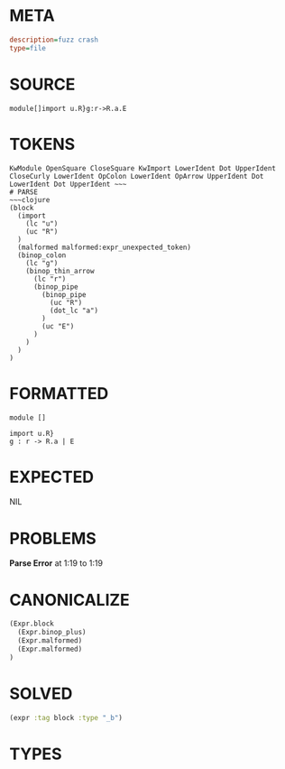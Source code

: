 # META
~~~ini
description=fuzz crash
type=file
~~~
# SOURCE
~~~roc
module[]import u.R}g:r->R.a.E
~~~
# TOKENS
~~~text
KwModule OpenSquare CloseSquare KwImport LowerIdent Dot UpperIdent CloseCurly LowerIdent OpColon LowerIdent OpArrow UpperIdent Dot LowerIdent Dot UpperIdent ~~~
# PARSE
~~~clojure
(block
  (import
    (lc "u")
    (uc "R")
  )
  (malformed malformed:expr_unexpected_token)
  (binop_colon
    (lc "g")
    (binop_thin_arrow
      (lc "r")
      (binop_pipe
        (binop_pipe
          (uc "R")
          (dot_lc "a")
        )
        (uc "E")
      )
    )
  )
)
~~~
# FORMATTED
~~~roc
module []

import u.R}
g : r -> R.a | E
~~~
# EXPECTED
NIL
# PROBLEMS
**Parse Error**
at 1:19 to 1:19

# CANONICALIZE
~~~clojure
(Expr.block
  (Expr.binop_plus)
  (Expr.malformed)
  (Expr.malformed)
)
~~~
# SOLVED
~~~clojure
(expr :tag block :type "_b")
~~~
# TYPES
~~~roc
~~~
